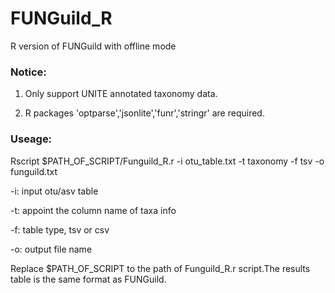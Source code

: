 # FUNGuild_R

R version of FUNGuild with offline mode

### Notice:

1. Only support UNITE annotated taxonomy data.

2. R packages 'optparse','jsonlite','funr','stringr' are required.

### Useage:

Rscript $PATH_OF_SCRIPT/Funguild_R.r -i otu_table.txt -t taxonomy -f tsv -o funguild.txt

-i: input otu/asv table

-t: appoint the column name of taxa info

-f: table type, tsv or csv

-o: output file name

Replace $PATH_OF_SCRIPT to the path of Funguild_R.r script.The results table is the same format as FUNGuild.
